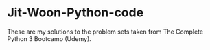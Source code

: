 # Jit-Woon-Python-code
These are my solutions to the problem sets taken from The Complete Python 3 Bootcamp (Udemy).
